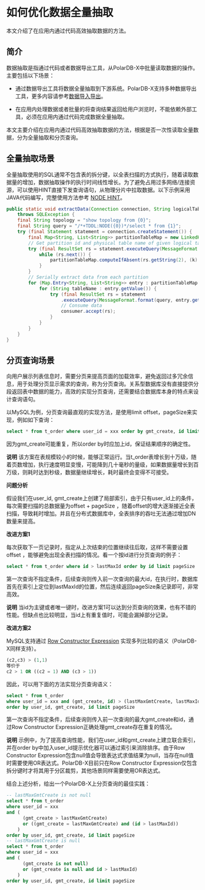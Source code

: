 如何优化数据全量抽取 
===============================

本文介绍了在应用内通过代码高效抽取数据的方法。

简介 
-----------------------

数据抽取是指通过代码或者数据导出工具，从PolarDB-X中批量读取数据的操作。主要包括以下场景：

* 通过数据导出工具将数据全量抽取到下游系统。PolarDB-X支持多种数据导出工具，更多内容请参考[数据导入导出](../../maintance/topics/data-import-and-export.md)。

* 在应用内处理数据或者批量的将查询结果返回给用户浏览时，不能依赖外部工具，必须在应用内通过代码完成数据全量抽取。




本文主要介绍在应用内通过代码高效抽取数据的方法，根据是否一次性读取全量数据，分为全量抽取和分页查询。

全量抽取场景 
---------------------------

全量抽取使用的SQL通常不包含表的拆分键，以全表扫描的方式执行，随着读取数据量的增加，数据抽取操作的执行时间线性增长。为了避免占用过多网络/连接资源，可以使用HINT直接下发查询语句，从物理分片中拉取数据。以下示例采用JAVA代码编写，完整使用方法参考 [NODE HINT](../../dev-guide/topics/hint-faq.md)。

```java
public static void extractData(Connection connection, String logicalTableName, Consumer<ResultSet> consumer)
    throws SQLException {
    final String topology = "show topology from {0}";
    final String query = "/*+TDDL:NODE({0})*/select * from {1}";
    try (final Statement statement = connection.createStatement()) {
        final Map<String, List<String>> partitionTableMap = new LinkedHashMap<>();
        // Get partition id and physical table name of given logical table
        try (final ResultSet rs = statement.executeQuery(MessageFormat.format(topology, logicalTableName))) {
            while (rs.next()) {
                partitionTableMap.computeIfAbsent(rs.getString(2), (k) -> new ArrayList<>()).add(rs.getString(3));
            }
        }
        // Serially extract data from each partition
        for (Map.Entry<String, List<String>> entry : partitionTableMap.entrySet()) {
            for (String tableName : entry.getValue()) {
                try (final ResultSet rs = statement
                    .executeQuery(MessageFormat.format(query, entry.getKey(), tableName))) {
                    // Consume data
                    consumer.accept(rs);
                }
            }
        }
    }
}
```



分页查询场景 
---------------------------

向用户展示列表信息时，需要分页来提高页面的加载效率，避免返回过多冗余信息，用于处理分页显示需求的查询，称为分页查询。关系型数据库没有直接提供分段返回表中数据的能力，高效的实现分页查询，还需要结合数据库本身的特点来设计查询语句。

以MySQL为例，分页查询最直观的实现方法，是使用limit offset，pageSize来实现，例如如下查询：

```sql
select * from t_order where user_id = xxx order by gmt_create, id limit offset, pageSize
```



因为gmt_create可能重复，所以order by时应加上id，保证结果顺序的确定性。

**说明** 该方案在表规模较小的时候，能够正常运行。当t_order表增长到十万级，随着页数增加，执行速度明显变慢，可能降到几十毫秒的量级，如果数据量增长到百万级，则耗时达到秒级，数据量继续增长，耗时最终会变得不可接受。

**问题分析**

假设我们在user_id, gmt_create上创建了局部索引，由于只有user_id上的条件，每次需要扫描的总数据量为offset + pageSize ，随着offset的增大逐渐接近全表扫描，导致耗时增加。并且在分布式数据库中，全表排序的吞吐无法通过增加DN数量来提高。

**改进方案1**

每次获取下一页记录时，指定从上次结束的位置继续往后取，这样不需要设置offset ，能够避免出现全表扫描的情况。看一个按id进行分页查询的例子：

```sql
select * from t_order where id > lastMaxId order by id limit pageSize
```



第一次查询不指定条件，后续查询则传入前一次查询的最大id，在执行时，数据库首先在索引上定位到lastMaxId的位置，然后连续返回pageSize条记录即可，非常高效。

**说明** 当id为主键或者唯一键时，改进方案1可以达到分页查询的效果，也有不错的性能。但缺点也比较明显，当id上有重复值时，可能会漏掉部分记录。

**改进方案2**

MySQL支持通过 [Row Constructor Expression](https://dev.mysql.com/doc/refman/8.0/en/row-constructor-optimization.html) 实现多列比较的语义（PolarDB-X同样支持）。

```sql
(c2,c3) > (1,1) 
等价于 
c2 > 1 OR ((c2 = 1) AND (c3 > 1))
```



因此，可以用下面的方法实现分页查询语义：

```sql
select * from t_order 
where user_id = xxx and (gmt_create, id) > (lastMaxGmtCreate, lastMaxId)
order by user_id, gmt_create, id limit pageSize
```



第一次查询不指定条件，后续查询则传入前一次查询的最大gmt_create和id，通过Row Constructor Expression正确处理gmt_create存在重复的情况。

**说明** 示例中，为了提高查询性能，我们在user_id和gmt_create上建立联合索引，并在order by中加入user_id提示优化器可以通过索引来消除排序。由于Row Constructor Expression包含null值会导致表达式求值结果为null，当存在null值时需要使用OR表达式。PolarDB-X目前只在Row Constructor Expression仅包含拆分键时才将其用于分区裁剪，其他场景同样需要使用OR表达式。

结合上述分析，给出一个PolarDB-X上分页查询的最佳实践：

```sql
-- lastMaxGmtCreate is not null 
select * from t_order 
where user_id = xxx 
and (
      (gmt_create > lastMaxGmtCreate) 
      or ((gmt_create = lastMaxGmtCreate) and (id > lastMaxId))
    )
order by user_id, gmt_create, id limit pageSize
-- lastMaxGmtCreate is null
select * from t_order 
where user_id = xxx 
and (
      (gmt_create is not null)
      or (gmt_create is null and id > lastMaxId)
    )
order by user_id, gmt_create, id limit pageSize
```



